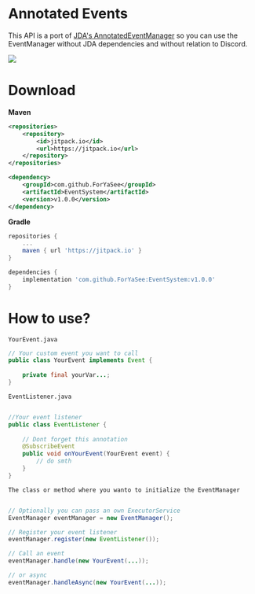 # Annotated Events
This API is a port of [JDA's AnnotatedEventManager](https://github.com/DV8FromTheWorld/JDA/blob/master/src/main/java/net/dv8tion/jda/core/hooks/AnnotatedEventManager.java) so you can use the EventManager without JDA dependencies and without relation to Discord.

[![](https://jitpack.io/v/ForYaSee/EventSystem.svg)](https://jitpack.io/#ForYaSee/EventSystem)

# Download

**Maven**
```xml
<repositories>
    <repository>
	    <id>jitpack.io</id>
	    <url>https://jitpack.io</url>
	</repository>
</repositories>
```
```xml
<dependency>
    <groupId>com.github.ForYaSee</groupId>
    <artifactId>EventSystem</artifactId>
	<version>v1.0.0</version>
</dependency>
```

**Gradle**
```gradle
repositories {
    ...
    maven { url 'https://jitpack.io' }
}

dependencies {
    implementation 'com.github.ForYaSee:EventSystem:v1.0.0'
}

```

# How to use?

`YourEvent.java`
```java
// Your custom event you want to call
public class YourEvent implements Event {
    
    private final yourVar...;
}
```


`EventListener.java`
```java

//Your event listener
public class EventListener {
    
    // Dont forget this annotation
    @SubscribeEvent
    public void onYourEvent(YourEvent event) {
        // do smth
    }
}

```


`The class or method where you wanto to initialize the EventManager`
```java

// Optionally you can pass an own ExecutorService
EventManager eventManager = new EventManager();

// Register your event listener
eventManager.register(new EventListener());

// Call an event
eventManager.handle(new YourEvent(...));

// or async
eventManager.handleAsync(new YourEvent(...));

```